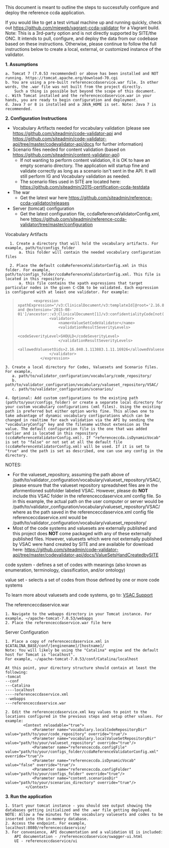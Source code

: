 This document is meant to outline the steps to successfully configure and deploy the reference ccda application.

If you would like to get a test virtual machine up and running quickly, check out https://github.com/mieweb/vagrant-ccda-validator for a Vagrant build. Note: This is a 3rd-party option and is not directly supported by SITE/the ONC. It intends to pull, configure, and deploy the data from our codebase based on these instructions. Otherwise, please continue to follow the full instructions below to create a local, external, or customized instance of the validator.

**1. Assumptions**

    a. Tomcat 7 (7.0.53 recommended) or above has been installed and NOT running. https://tomcat.apache.org/download-70.cgi
    b. You are using a pre-built referenceccdaservice.war file. In other words, the .war file was not built from the project directly.
        Such a thing is possible but beyond the scope of this document.
    c. With Tomcat installed and the referenceccdaservice.war in your hands, you are ready to begin configuration and deployment.
    d. Java 7 or 8 is installed and a JAVA_HOME is set. Note: Java 7 is recommended.

**2. Configuration Instructions**
*    Vocabulary Artifacts needed for vocabulary validation (please see https://github.com/siteadmin/code-validator-api and https://github.com/siteadmin/code-validator-api/tree/master/codevalidator-api/docs for further information)
*    Scenario files needed for content validation (based on https://github.com/siteadmin/content-validator-api)
        * If not wanting to perform content validation, it is OK to have an empty scenario directory. The application will startup fine and validate correctly as long as a scenario isn't sent in the API. It will still perform IG and Vocabulary validation as needed. 
        * The scenario files used in SITE are located here: https://github.com/siteadmin/2015-certification-ccda-testdata
*    The war
        * Get the latest war here https://github.com/siteadmin/reference-ccda-validator/releases
*    Server (tomcat) configuration
        * Get the latest configuration file, ccdaReferenceValidatorConfig.xml, here https://github.com/siteadmin/reference-ccda-validator/tree/master/configuration

Vocabulary Artifacts

      1. Create a directory that will hold the vocabulary artifacts. For example, path/to/configs_folder
          a. this folder will contain the needed vocabulary configuration files

      2. Place the default ccdaReferenceValidatorConfig.xml in this folder. For example, path/to/configs_folder/ccdaReferenceValidatorConfig.xml. This file is located in this repository.
          a. this file contains the xpath expressions that target particular nodes in the given C-CDA to be validated. Each expression is configured with at least one validator. For example:
>            <expression xpathExpression="/v3:ClinicalDocument/v3:templateId[@root='2.16.840.1.113883.10.20.22.1.1' and @extension='2015-08-01']/ancestor::v3:ClinicalDocument[1]/v3:confidentialityCode[not(@nullFlavor)]">
>            		<validator>
>           			<name>ValueSetCodeValidator</name>
>            			<validationResultSeverityLevels>
>            				<codeSeverityLevel>SHOULD</codeSeverityLevel>
>            			</validationResultSeverityLevels>
>           			<allowedValuesetOids>2.16.840.1.113883.1.11.16926</allowedValuesetOids>
>           		</validator>
>           	</expression>

    3. Create a local directory for Codes, Valuesets and Scenario files. For example,
       a. path/to/validator_configuration/vocabulary/code_repository/
       b. path/to/validator_configuration/vocabulary/valueset_repository/VSAC/
       c. path/to/validator_configuration/scenarios/
       
    4. Optional: Add custom configurations to the existing path (path/to/your/configs_folder) or create a separate local directory for your custom vocabulary configurations (xml files). Using the existing path is preferred but either option works fine. This allows one to take advantage of dynamic vocabulary configurations which can be changed in realtime for each validation via the API by sending the "vocabularyConfig" key and the filename without extension as the value. The default configuration file is the one that was added earlier and is located in this repository (ccdaReferenceValidatorConfig.xml). If "referenceccda.isDynamicVocab" is set to "false" or not set at all the default file (ccdaReferenceValidatorConfig.xml) will be used. If it is set to "true" and the path is set as described, one can use any config in the directory.

NOTES: 
* For the valueset_repository, assuming the path above of /path/to/validator_configuration/vocabulary/valueset_repository/VSAC/, please ensure that the valueset repository spreadsheet files are in the aformentioned subfolder labeled VSAC. However, please do **NOT** include this VSAC folder in the referenceccdaservice.xml config file. So in this example, the actual path on the user computer or server would be /path/to/validator_configuration/vocabulary/valueset_repository/VSAC/ where as the path saved in the referenceccdaservice.xml config file referenceccdaservice.xml would be /path/to/validator_configuration/vocabulary/valueset_repository/
* Most of the code systems and valuesets are externally published and this project does **NOT** come packaged with any of these externally published files. However, valuesets which were not externally published by VSAC were hand created by SITE and are available for download here: https://github.com/siteadmin/code-validator-api/tree/master/codevalidator-api/docs/ValueSetsHandCreatedbySITE

code system - defines a set of codes with meanings (also known as enumeration, terminology, classification, and/or ontology)

value set - selects a set of codes from those defined by one or more code systems

To learn more about valuesets and code systems, go to:
[VSAC Support](https://www.nlm.nih.gov/vsac/support/authorguidelines/code-systems.html)

The referenceccdaservice.war

    1. Navigate to the webapps directory in your Tomcat instance. For example, ~/apache-tomcat-7.0.53/webapps
    2. Place the referenceccdaservice.war file here

Server Configuration

    1. Place a copy of referenceccdaservice.xml in $CATALINA_BASE/conf/[enginename]/[hostname]/
    Note: You will likely be using the "Catalina" engine and the default host for Tomcat is "localhost". 
    For example, ~/apache-tomcat-7.0.53/conf/Catalina/localhost
    
    At this point, your directory structure should contain at least the following:
    -tomcat
    --conf
    ---Catalina
    ----localhost
    ----referenceccdaservice.xml
    --webapps
    ---referenceccdaservice.war  
    
    2. Edit the referenceccdaservice.xml key values to point to the locations configured in the previous steps and setup other values. For example:
            <Context reloadable="true">
                <Parameter name="vocabulary.localCodeRepositoryDir" value="path/to/your/code_repository" override="true"/>
                <Parameter name="vocabulary.localValueSetRepositoryDir" value="path/to/your/valueset_repository" override="true"/>
                <Parameter name="referenceccda.configFile" value="path/to/your/configs_folder/ccdaReferenceValidatorConfig.xml" override="true"/>
                <Parameter name="referenceccda.isDynamicVocab" value="false" override="true"/>
                <Parameter name="referenceccda.configFolder" value="path/to/your/configs_folder" override="true"/>
                <Parameter name="content.scenariosDir" value="path/to/your/scenarios_directory" override="true"/>
             </Context>

**3. Run the application**

    1. Start your tomcat instance - you should see output showing the databases getting initialized and the .war file getting deployed.
    NOTE: Allow a few minutes for the vocabulary valuesets and codes to be inserted into the in-memory database.
    2. Access the endpoint. For example, localhost:8080/referenceccdaservice/
    3. For convenience, API documentation and a validation UI is included:
        API documentation - /referenceccdaservice/swagger-ui.html
        UI - referenceccdaservice/ui
